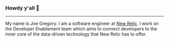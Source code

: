 ### Howdy y'all 👋
___
My name is Joe Gregory. I am a software engineer at [New Relic](https://github.com/newrelic).
I work on the Developer Enablement team which aims to connect developers to the inner core of the data-driven
technology that New Relic has to offer.

<!--
<a href="https://wakatime.com"><img src="https://wakatime.com/share/@19a97aed-d84a-4186-9b94-ef527520b94f/21bfad01-ce14-418d-988a-69545fc7ba76.png" /></a>

**josephgregoryii/josephgregoryii** is a ✨ _special_ ✨ repository because its `README.md` (this file) appears on your GitHub profile.

Here are some ideas to get you started:

- 🔭 I’m currently working on ...
- 🌱 I’m currently learning ...
- 👯 I’m looking to collaborate on ...
- 🤔 I’m looking for help with ...
- 💬 Ask me about ...
- 📫 How to reach me: ...
- 😄 Pronouns: ...
- ⚡ Fun fact: ...
-->
